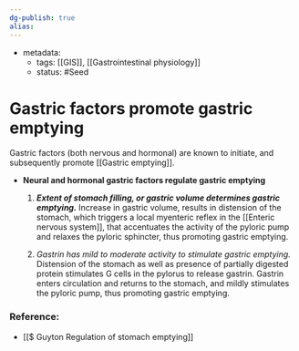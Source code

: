 ```yaml
---
dg-publish: true
alias:
---
```

- metadata:
	- tags: [[GIS]], [[Gastrointestinal physiology]]
	- status: #Seed 
# Gastric factors promote gastric emptying
Gastric factors (both nervous and hormonal) are known to initiate, and subsequently promote [[Gastric emptying]].

- **************************************************************************************************************************************************Neural and hormonal gastric factors regulate gastric emptying**************************************************************************************************************************************************
    1. *******************************Extent of stomach filling, or gastric volume determines gastric emptying.*******************************
        Increase in gastric volume, results in distension of the stomach, which triggers a local myenteric reflex in the [[Enteric nervous system]], that accentuates the activity of the pyloric pump and relaxes the pyloric sphincter, thus promoting gastric emptying.
        
    2. *Gastrin has mild to moderate activity to stimulate gastric emptying.*
        Distension of the stomach as well as presence of partially digested protein stimulates G cells in the pylorus to release gastrin.
        Gastrin enters circulation and returns to the stomach, and mildly stimulates the pyloric pump, thus promoting gastric emptying.

### Reference:
- [[$ Guyton  Regulation of stomach emptying]]